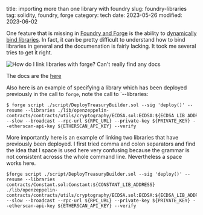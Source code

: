 title:  importing more than one library with foundry
slug: foundry-libraries
tag: solidity, foundry, forge
category: tech
date: 2023-05-26
modified: 2023-06-02

One feature that is missing in [Foundry and Forge](https://github.com/foundry-rs/foundry) is the ability to [dynamically bind libraries](https://github.com/foundry-rs/foundry/issues/222).  In fact, it can be pretty difficult to understand how to bind libraries in general and the documenation is fairly lacking.   It took me several tries to get it right. 

![How do I link libraries with forge? Can't really find any docs]({static}/images/2023/forge_dynamic.png)

The docs are the [here](https://book.getfoundry.sh/reference/forge/forge-build)

Also here is an example of specifying a library which has been deployed previously in the call to `forge`, note the call to `--libraries:

```
$ forge script ./script/DeployTreasuryBuilder.sol --sig 'deploy()' --resume --libraries ./lib/openzeppelin-contracts/contracts/utils/cryptography/ECDSA.sol:ECDSA:${ECDSA_LIB_ADDRESS} --slow --broadcast --rpc-url ${RPC_URL} --private-key ${PRIVATE_KEY} --etherscan-api-key ${ETHERSCAN_API_KEY} --verify
```

More importantly here is an example of linking two libraries that have previously been deployed.  I first tried comma and colon separators and find the idea that I space is used here very confusing because the grammar is not consistent acrosss the whole command line.  Nevertheless a space works here.

```
$forge script ./script/DeployTreasuryBuilder.sol --sig 'deploy()' --resume --libraries contracts/Constant.sol:Constant:${CONSTANT_LIB_ADDRESS} ./lib/openzeppelin-contracts/contracts/utils/cryptography/ECDSA.sol:ECDSA:${ECDSA_LIB_ADDRESS} --slow --broadcast --rpc-url ${RPC_URL} --private-key ${PRIVATE_KEY} --etherscan-api-key ${ETHERSCAN_API_KEY} --verify
```
